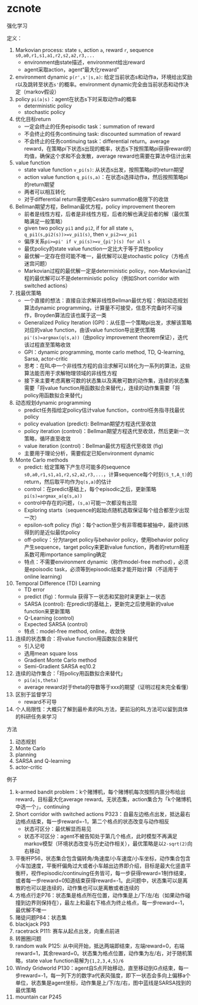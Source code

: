 # zcnote

强化学习

定义：

1. Markovian process: state `s`, action `a`, reward `r`, sequence `s0,a0,r1,s1,a1,r2,s2,a2,r3,...`
   * environment由state描述，environment给出reward
   * agent采取action，agent“最大化reward”
2. environment dynamic `p(r',s'|s,a)`: 给定当前状态s和动作a，环境给出奖励r以及跳转至状态`s'`的概率。environment dynamic完全由当前状态和动作决定（markov假设）
3. policy `pi(a|s)`：agent在状态s下时采取动作a的概率
   * deterministic policy
   * stochastic policy
4. 优化目标return
   * 一定会终止的任务episodic task：summation of reward
   * 不会终止的任务continuing task: discounted summation of reward
   * 不会终止的任务continuing task：differential return。average reward，在策略pi下状态s出现的概率，状态s下按照策略pi获得reward的均值，确保这个求和不会发散，average reward也需要在算法中估计出来
5. value function
   * state value function `v_pi(s)`: 从状态s出发，按照策略pi的return期望
   * action value function `q_pi(s,a)`：在状态s选择动作a，然后按照策略pi的return期望
   * 两者可以相互转化
   * 对于differential return需使用Cesàro summation极限下的收敛
6. Bellman期望方程，Bellman最优方程，policy improvement theorem
   * 前者是线性方程，后者是非线性方程，后者的解也满足前者的解（最优策略满足一般策略）
   * given two policy `pi1` and `pi2`, if for all state `s`, `q_pi1(s,pi2(s))>=v_pi1(s)`, then `v_pi2>=v_pi1`
   * 偏序关系`pi>=pi' if v_pi(s)>=v_{pi'}(s) for all s`
   * 最优policy的state value function一定比大于等于其他policy
   * 最优解一定存在但可能不唯一，最优解可以是stochastic policy（方格点迷宫问题）
   * Markovian过程的最优解一定是deterministic policy，non-Markovian过程的最优解可以不是deterministic policy（例如Short corridor with switched actions）
7. 找最优策略
   * 一个直接的想法：直接自洽求解非线性Bellman最优方程：例如动态规划算法dynamic programming，计算量不可接受，信息不完备时不可操作，Broyden算法应该也属于这一类
   * Generalized Policy Iteration (GPI)：从任意一个策略pi出发，求解该策略对应的value function，由该value function导出更优策略`pi'(s)=argmax(q(s,a))`（由policy improvement theorem保证），迭代该过程直至策略收敛
   * GPI：dynamic programming, monte carlo method, TD, Q-learning, Sarsa, actor-critic
   * 思考：在RL中一个非线性方程的自洽求解可以转化为一系列的算法，这些算法能否用于求解物理领域的非线性方程
   * 接下来主要考虑离散可数的状态集以及离散可数的动作集，连续的状态集需要「将value function用函数拟合来替代」，连续的动作集需要「将policy用函数拟合来替代」
8. 动态规划dynamic programming
   * predict任务指给定policy估计value function，control任务指寻找最优policy
   * policy evaluation (predict): Bellman期望方程迭代至收敛
   * policy iteration (control)：Bellman期望方程迭代至收敛，然后更新一次策略，循环直至收敛
   * value iteration (control)：Bellman最优方程迭代至收敛 (fig)
   * 主要用于理论分析，需要假定已知environment dynamic
9. Monte Carlo methods
   * predict: 给定策略下产生尽可能多的sequence `s0,a0,r1,s1,a1,r2,s2,a2,r3,...`，计算sequence每个时刻`(S_t,A_t)`的return，然后取平均作为`q(s,a)`的估计
   * control：在predict基础上，每个episodic之后，更新策略`pi(s)=argmax_a(q(s,a))`
   * control中存在的问题，`(s,a)`可能一次都没有出现
   * Exploring starts（sequence的起始点随机选取保证每个组合都至少出现一次）
   * epsilon-soft policy (fig)：每个action至少有非零概率被抽中，最终训练得到的是近似最优policy
   * off-policy：分为target policy与behavior policy，使用behavior policy产生sequence，target policy来更新value function，两者的return相差系数可用importance sampling确定
   * 特点：不需要environment dynamic（称作model-free method），必须是epoisodic task，必须等到episodic结束才能开始计算（不适用于online learning）
10. Temporal Difference (TD) Learning
    * TD error
    * predict (fig)：formula 获得下一状态和奖励时来更新上一状态
    * SARSA (control): 在predict的基础上，更新完之后使用新的value function来更新策略
    * Q-Learning (control)
    * Expected SARSA (control)
    * 特点：model-free method, online，收敛快
11. 连续的状态集合：将value function用函数拟合来替代
    * 引入记号
    * 选用mean square loss
    * Gradient Monte Carlo method
    * Semi-Gradient SARSA eq10.2
12. 连续的动作集合：「将policy用函数拟合来替代」
    * `pi(a|s,theta)`
    * average reward对于theta的导数等于xxx的期望（证明过程未完全看懂）
13. 区别于监督学习
    * reward不可导
14. 个人局限性：大概只了解到最朴素的RL方法，更前沿的RL方法可以留到具体的科研任务来学习

方法

1. 动态规划
2. Monte Carlo
3. planning
4. SARSA and Q-learning
5. actor-critic

例子

1. k-armed bandit problem：k个赌博机，每个赌博机每次按照内禀分布给出reward，目标最大化average reward。无状态集，action集合为「k个赌博机中选一个」，continuing
2. Short corridor with switched actions P323：自最左边格点出发，抵达最右边格点结束，每一步reward=-1，第二个格点的状态改变与动作相反
   * 状态可区分：最优解显而易见
   * 状态不可区分：agent不被告知处于第几个格点，此时模型不再满足markov模型（环境状态改变与历史动作相关），最优策略是以`2-sqrt(2)`向右移动
3. 平衡杆P56，状态集合包含偏转角/角速度/小车速度/小车坐标，动作集合包含小车加速度，平衡杆偏角过大或者小车越出边界即介绍，目标是最大化竖直平衡杆，视作episodic/continuing任务皆可，每一步获得reward=1制作结束，或者每一步reward=0知道结束获得reward=-1。此问题中，状态集可以是离散的也可以是连续的，动作集也可以是离散或者连续的
4. 方格点行走P76：状态集是格点所在位置，动作集是上/下/左/右（如果动作碰撞到边界则保持在），最左上和最右下格点为终止格点，每一步reward=-1，最优解不唯一
5. 赌徒问题P84：状态集
6. blackjack P93
7. racetrack P111: 赛车从起点出发，向重点前进
8. 转圈圈问题
9. random walk P125: 从中间开始，抵达两端即结束，左端reward=0，右端reward=1，其余reward=0。状态集为格点位置，动作集为左/右，对于随机策略，state value function易解为`{1,2,3,4,5}/6`
10. Windy Gridworld P130：agent自S点开始移动，直至移动到G点结束，每一步reward=-1，每一列下方的数字a代表风强度，即下一状态会多向上偏移a个单位，状态集是agent坐标，动作集是上/下/左/右，图中蓝线是SARSA找到的最优策略
11. mountain car P245
